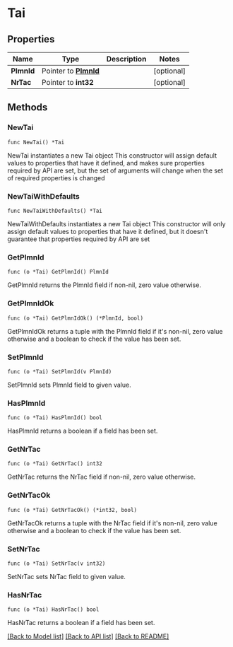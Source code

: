 # Tai

## Properties

Name | Type | Description | Notes
------------ | ------------- | ------------- | -------------
**PlmnId** | Pointer to [**PlmnId**](PlmnId.md) |  | [optional] 
**NrTac** | Pointer to **int32** |  | [optional] 

## Methods

### NewTai

`func NewTai() *Tai`

NewTai instantiates a new Tai object
This constructor will assign default values to properties that have it defined,
and makes sure properties required by API are set, but the set of arguments
will change when the set of required properties is changed

### NewTaiWithDefaults

`func NewTaiWithDefaults() *Tai`

NewTaiWithDefaults instantiates a new Tai object
This constructor will only assign default values to properties that have it defined,
but it doesn't guarantee that properties required by API are set

### GetPlmnId

`func (o *Tai) GetPlmnId() PlmnId`

GetPlmnId returns the PlmnId field if non-nil, zero value otherwise.

### GetPlmnIdOk

`func (o *Tai) GetPlmnIdOk() (*PlmnId, bool)`

GetPlmnIdOk returns a tuple with the PlmnId field if it's non-nil, zero value otherwise
and a boolean to check if the value has been set.

### SetPlmnId

`func (o *Tai) SetPlmnId(v PlmnId)`

SetPlmnId sets PlmnId field to given value.

### HasPlmnId

`func (o *Tai) HasPlmnId() bool`

HasPlmnId returns a boolean if a field has been set.

### GetNrTac

`func (o *Tai) GetNrTac() int32`

GetNrTac returns the NrTac field if non-nil, zero value otherwise.

### GetNrTacOk

`func (o *Tai) GetNrTacOk() (*int32, bool)`

GetNrTacOk returns a tuple with the NrTac field if it's non-nil, zero value otherwise
and a boolean to check if the value has been set.

### SetNrTac

`func (o *Tai) SetNrTac(v int32)`

SetNrTac sets NrTac field to given value.

### HasNrTac

`func (o *Tai) HasNrTac() bool`

HasNrTac returns a boolean if a field has been set.


[[Back to Model list]](../README.md#documentation-for-models) [[Back to API list]](../README.md#documentation-for-api-endpoints) [[Back to README]](../README.md)


